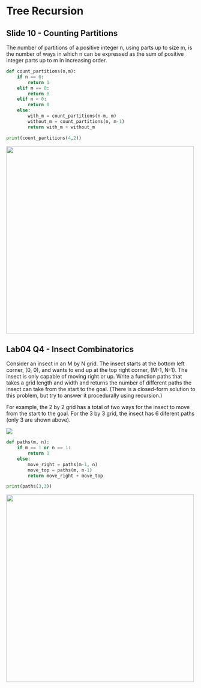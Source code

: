 # Tree Recursion <br>

## Slide 10 - Counting Partitions

The number of partitions of a positive integer n, using parts up to size m, is the number
of ways in which n can be expressed as the sum of positive integer parts up to m in
increasing order. <br>

```python
def count_partitions(n,m):
    if n == 0:
        return 1
    elif m == 0:
        return 0
    elif n < 0:
        return 0
    else:
        with_m = count_partitions(n-m, m)
        without_m = count_partitions(n, m-1)
        return with_m + without_m

print(count_partitions(4,2))
```

<img src="https://lh3.googleusercontent.com/JHT-JwAKI3hkQ7F1X90dYlclzLlGbq1QshAWDF_avSzgMoTgAoM5clHa_PyUpT5BQjWl=s170" width="500">
<br>

## Lab04 Q4 - Insect Combinatorics <br>

Consider an insect in an M by N grid. The insect starts at the bottom left corner, (0, 0), and wants to end up at the top right corner, (M-1, N-1). The insect is only capable of moving right or up. Write a function paths that takes a grid length and width and returns the number of different paths the insect can take from the start to the goal. (There is a closed-form solution to this problem, but try to answer it procedurally using recursion.) <br>

For example, the 2 by 2 grid has a total of two ways for the insect to move from the start to the goal. For the 3 by 3 grid, the insect has 6 diferent paths (only 3 are shown above).

<img src="https://i.stack.imgur.com/6tfVZ.png">

```python
def paths(m, n):
    if m == 1 or n == 1:
        return 1
    else:
        move_right = paths(m-1, n)
        move_top = paths(m, n-1)
        return move_right + move_top

print(paths(3,3))
```

<img src="https://lh3.googleusercontent.com/DqJoM1NJXSkqUvdKF1baYjKwu8V9zqHfv10nXkKkD5Vg2WRkbpq4XGuKtLzZijg5Rig9IA=s146" width="500">


